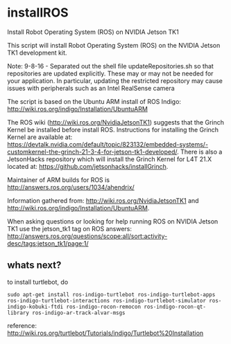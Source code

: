 # installROS
Install Robot Operating System (ROS) on NVIDIA Jetson TK1

This script will install Robot Operating System (ROS) on the NVIDIA Jetson TK1 development kit.

Note: 9-8-16 - Separated out the shell file updateRepositories.sh
so that repositories are updated explicitly. These may or may not be
needed for your application. In particular, updating the restricted repository may cause issues with peripherals such as an Intel RealSense camera

The script is based on the Ubuntu ARM install of ROS Indigo: http://wiki.ros.org/indigo/Installation/UbuntuARM

The ROS wiki (http://wiki.ros.org/NvidiaJetsonTK1) suggests that the Grinch Kernel be installed before install ROS. Instructions for installing the Grinch Kernel are available at: https://devtalk.nvidia.com/default/topic/823132/embedded-systems/-customkernel-the-grinch-21-3-4-for-jetson-tk1-developed/. There is also a JetsonHacks repository which will install the Grinch Kernel for L4T 21.X located at: https://github.com/jetsonhacks/installGrinch.

Maintainer of ARM builds for ROS is http://answers.ros.org/users/1034/ahendrix/

Information gathered from:
http://wiki.ros.org/NvidiaJetsonTK1 and
http://wiki.ros.org/indigo/Installation/UbuntuARM.

When asking questions or looking for help running ROS on NVIDIA Jetson TK1 use the jetson_tk1 tag on ROS answers:
 http://answers.ros.org/questions/scope:all/sort:activity-desc/tags:jetson_tk1/page:1/

## whats next?
to install turtlebot, do 
```
sudo apt-get install ros-indigo-turtlebot ros-indigo-turtlebot-apps ros-indigo-turtlebot-interactions ros-indigo-turtlebot-simulator ros-indigo-kobuki-ftdi ros-indigo-rocon-remocon ros-indigo-rocon-qt-library ros-indigo-ar-track-alvar-msgs
```

reference: http://wiki.ros.org/turtlebot/Tutorials/indigo/Turtlebot%20Installation